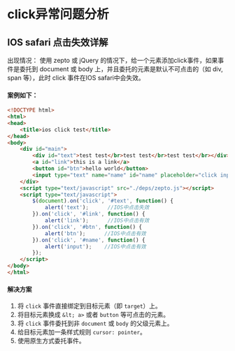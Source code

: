 # click异常问题分析

## IOS safari 点击失效详解
出现情况：
	使用 zepto 或 jQuery 的情况下，给一个元素添加click事件，如果事件是委托到 document 或 body 上，并且委托的元素是默认不可点击的（如 div, span 等），此时 click 事件在IOS safari中会失效。

#### 案例如下：
```html
<!DOCTYPE html>
<html>
<head>
    <title>ios click test</title>
</head>
<body>
    <div id="main">
        <div id="text">test test</br>test test</br>test test</br></div>
        <a id="link">this is a link</a>
        <button id="btn">hello world</button>
        <input type="text" name="name" id="name" placeholder="click input"/>
    </div>
    <script type="text/javascript" src="./deps/zepto.js"></script>
    <script type="text/javascript">
        $(document).on('click', '#text', function() {
            alert('text');      //IOS中点击失效
        }).on('click', '#link', function() {
            alert('link');      //IOS中点击有效
        }).on('click', '#btn', function() {
            alert('btn');      //IOS中点击有效
        }).on('click', '#name', function() {
            alert('input');    //IOS中点击有效
        });
    </script>
</body>
</html>
```

#### 解决方案
1. 将 `click` 事件直接绑定到目标​元素（​​即 `target`）上。
2. 将目标​元素换成 `&lt; a>` 或者 `button` 等可点击的元素。
3. 将 `click` 事件委托到非 `document` 或 `body` 的父级元素上。
4. 给目标元素加一条样式规则 `cursor: pointer`。
5. 使用原生方式委托事件。
